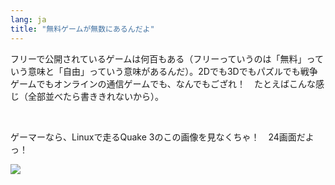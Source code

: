 ```yaml
---
lang: ja
title: "無料ゲームが無数にあるんだよ"
---
```


フリーで公開されているゲームは何百もある（フリーっていうのは「無料」っていう意味と「自由」っていう意味があるんだ）。2Dでも3Dでもパズルでも戦争ゲームでもオンラインの通信ゲームでも、なんでもござれ！　たとえばこんな感じ（全部並べたら書ききれないから）。

<div id="items">



<br class="clearboth" />


ゲーマーなら、Linuxで走るQuake 3のこの画像を見なくちゃ！　24画面だよっ！

<a href="Images/quake_24_screens.jpg"><img src="Images/quake_24_screens_thumbnail.jpg" /></a>





